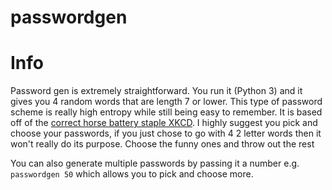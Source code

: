 passwordgen
===========

# Info

Password gen is extremely straightforward. You run it (Python 3) and it gives you 4 random words that are length 7 or lower. This type of password scheme is really high entropy while still being easy to remember. It is based off of the [correct horse battery staple XKCD](http://xkcd.com/936/). I highly suggest you pick and choose your passwords, if you just chose to go with 4 2 letter words then it won't really do its purpose. Choose the funny ones and throw out the rest

You can also generate multiple passwords by passing it a number e.g. `passwordgen 50` which allows you to pick and choose more.